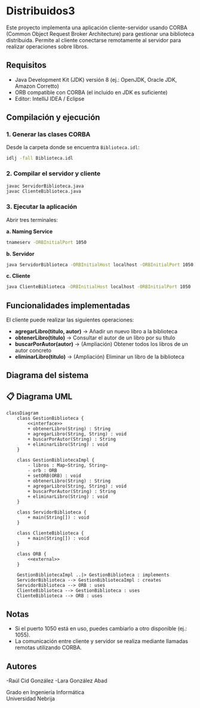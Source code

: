 # Distribuidos3

Este proyecto implementa una aplicación cliente-servidor usando CORBA (Common Object Request Broker Architecture) para gestionar una biblioteca distribuida. Permite al cliente conectarse remotamente al servidor para realizar operaciones sobre libros.

## Requisitos

- Java Development Kit (JDK) versión 8 (ej.: OpenJDK, Oracle JDK, Amazon Corretto)
- ORB compatible con CORBA (el incluido en JDK es suficiente)
- Editor: IntelliJ IDEA / Eclipse

## Compilación y ejecución

### 1️. Generar las clases CORBA

Desde la carpeta donde se encuentra `Biblioteca.idl`:

```bash
idlj -fall Biblioteca.idl
```

### 2️. Compilar el servidor y cliente

```bash
javac ServidorBiblioteca.java
javac ClienteBiblioteca.java
```

### 3️. Ejecutar la aplicación

Abrir tres terminales:

**a. Naming Service**

```bash
tnameserv -ORBInitialPort 1050
```

**b. Servidor**

```bash
java ServidorBiblioteca -ORBInitialHost localhost -ORBInitialPort 1050
```

**c. Cliente**

```bash
java ClienteBiblioteca -ORBInitialHost localhost -ORBInitialPort 1050
```

## Funcionalidades implementadas

El cliente puede realizar las siguientes operaciones:

- **agregarLibro(titulo, autor)** → Añadir un nuevo libro a la biblioteca
- **obtenerLibro(titulo)** → Consultar el autor de un libro por su título
- **buscarPorAutor(autor)** → (Ampliación) Obtener todos los libros de un autor concreto
- **eliminarLibro(titulo)** → (Ampliación) Eliminar un libro de la biblioteca

## Diagrama del sistema

## 📋 Diagrama UML

```mermaid
classDiagram
    class GestionBiblioteca {
        <<interface>>
        + obtenerLibro(String) : String
        + agregarLibro(String, String) : void
        + buscarPorAutor(String) : String
        + eliminarLibro(String) : void
    }

    class GestionBibliotecaImpl {
        - libros : Map~String, String~
        - orb : ORB
        + setORB(ORB) : void
        + obtenerLibro(String) : String
        + agregarLibro(String, String) : void
        + buscarPorAutor(String) : String
        + eliminarLibro(String) : void
    }

    class ServidorBiblioteca {
        + main(String[]) : void
    }

    class ClienteBiblioteca {
        + main(String[]) : void
    }

    class ORB {
        <<external>>
    }

    GestionBibliotecaImpl ..|> GestionBiblioteca : implements
    ServidorBiblioteca --> GestionBibliotecaImpl : creates
    ServidorBiblioteca --> ORB : uses
    ClienteBiblioteca --> GestionBiblioteca : uses
    ClienteBiblioteca --> ORB : uses
```



## Notas

- Si el puerto 1050 está en uso, puedes cambiarlo a otro disponible (ej.: 1055).
- La comunicación entre cliente y servidor se realiza mediante llamadas remotas utilizando CORBA.

## Autores

-Raúl Cid González
-Lara González Abad

Grado en Ingeniería Informática  
Universidad Nebrija










